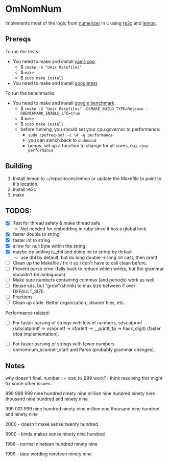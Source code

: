 # OmNomNum

Implements most of the logic from [numerizer](https://github.com/jduff/numerizer) in c using [re2c](http://re2c.org/) and [lemon](http://www.hwaci.com/sw/lemon/).

## Prereqs

To run the tests:

- You need to make and install [yaml-cpp](https://github.com/jbeder/yaml-cpp).
    - $ `cmake -G "Unix Makefiles"`
    - $ `make`
    - $ `sudo make install`
- You need to make and install [googletest](https://github.com/google/googletest).

To run the benchmarks:

- You need to make and install [google benchmark](https://github.com/google/benchmark).
    - $ `cmake -G "Unix Makefiles" -DCMAKE_BUILD_TYPE=Release -DBENCHMARK_ENABLE_LTO=true`
    - $ `make`
    - $ `sudo make install`
    - before running, you should set your cpu governor to performance:
        - `sudo cpufreq-set -c \# -g performance`
        - you can switch back to `ondemand`
        - bonus: set up a function to change for all cores, e.g. `cpup performance`

## Building

1. Install lemon to ~/repositories/lemon or update the Makefile to point to it's location.
2. Install re2c
3. make

## TODOS:

- [x] Test for thread safety & make thread safe
    - Not needed for embedding in ruby since it has a global lock.
- [x] faster double to string
- [x] faster int to string
- [x] allow for null byte within the string
- [x] maybe try adding is_dbl and doing int to string by default
  - use dbl by default, but do long double -> long int cast, then printf
- [ ] Clean up the Makefile / fix it so I don't have to call clean before.
- [ ] Prevent parse error (falls back to reduce which works, but the grammar shouldn't be ambiguous).
- [ ] Make sure numbers containing commas (and periods) work as well.
- [ ] Reuse sds, but "grow"(shrink) to max size between if over DEFAULT_SIZE.
- [ ] Fractions.
- [ ] Clean up code. Better organization, cleaner files, etc.

Performance related:
- [ ] For faster parsing of strings with lots of numbers, sdscatprinf (sdscatprintf -> vsnprintf -> vfprintf -> \_\_printf_fp -> hack_digit) (faster dtoa implementation).
- [ ] For faster parsing of strings with fewer numbers omnomnum_scanner_start and Parse (probably grammar changes).


Notes
---

why doesn't final_number ::= one_to_999 work? I think resolving this might fix
some other issues.

999 999 999
  nine hundred ninety nine million
  nine hundred ninety nine thousand
  nine hundred and ninety nine

999 001 999
  nine hundred ninety nine million
  one thousand
  nine hundred and ninety nine

2000 - doesn't make sense
  twenty hundred

9900 - kinda makes sense
  ninety nine hundred

1999 - normal
  nineteen hundred
  ninety nine

1999 - date wording
  nineteen
  ninety nine
